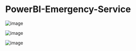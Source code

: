 # PowerBI-Emergency-Service


![image](https://github.com/Akashpandey1507/PowerBI-Emergency-Service/assets/124170332/3a0efad5-6de6-4961-91df-e9278aab5e07)


![image](https://github.com/Akashpandey1507/PowerBI-Emergency-Service/assets/124170332/fea0874d-87f6-457c-811a-837186f28167)


![image](https://github.com/Akashpandey1507/PowerBI-Emergency-Service/assets/124170332/b2da0a5f-8286-4f68-b1ee-48505adb951a)


